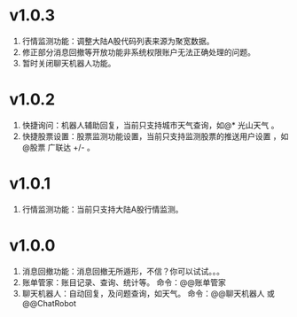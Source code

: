 ﻿# v1.0.3

1. 行情监测功能：调整大陆A股代码列表来源为聚宽数据。
2. 修正部分消息回撤等开放功能非系统权限账户无法正确处理的问题。
3. 暂时关闭聊天机器人功能。


# v1.0.2

1. 快捷询问：机器人辅助回复，当前只支持城市天气查询，如@* 光山天气 。
2. 快捷股票设置：股票监测功能设置，当前只支持监测股票的推送用户设置 ，如@股票 广联达 +/- 。


# v1.0.1

1. 行情监测功能：当前只支持大陆A股行情监测。


# v1.0.0

1. 消息回撤功能：消息回撤无所遁形，不信？你可以试试。。。
2. 账单管家：账目记录、查询、统计等。  命令：@@账单管家
3. 聊天机器人：自动回复，及问题查询，如天气。 命令：@@聊天机器人 或 @@ChatRobot